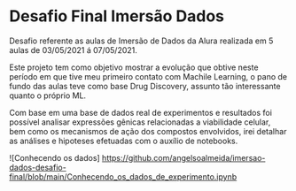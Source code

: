 
# Desafio Final Imersão Dados

Desafio referente as aulas de Imersão de Dados da Alura realizada em 5 aulas de 03/05/2021 á 07/05/2021.

Este projeto tem como objetivo mostrar a evolução que obtive neste período em que tive meu primeiro contato com Machile Learning, o pano de fundo das aulas teve como base Drug Discovery, assunto tão interessante quanto o próprio ML.

Com base em uma base de dados real de experimentos e resultados foi possível analisar expressões gênicas relacionadas a viabilidade celular, bem como os mecanismos de ação dos compostos envolvidos, irei detalhar as análises e hipoteses efetuadas com o auxílio de notebooks.

![Conhecendo os dados] https://github.com/angelsoalmeida/imersao-dados-desafio-final/blob/main/Conhecendo_os_dados_de_experimento.ipynb



